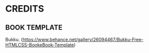 # CREDITS

## BOOK TEMPLATE
Bukku. (https://www.behance.net/gallery/26094467/Bukku-Free-HTMLCSS-BookeBook-Template)
